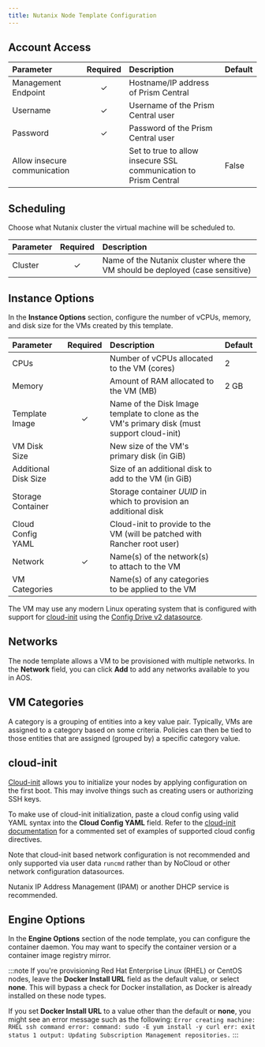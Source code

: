 ```yaml
---
title: Nutanix Node Template Configuration
---
```


<head>
  <link rel="canonical" href="https://ranchermanager.docs.rancher.com/reference-guides/cluster-configuration/downstream-cluster-configuration/node-template-configuration/nutanix"/>
</head>

## Account Access

| Parameter                    | Required | Description | Default
|:-----------------------------|:--------:|:-----------------------------------------------------------------|:-----
| Management Endpoint          |   ✓      | Hostname/IP address of Prism Central                             |
| Username                     |   ✓      | Username of the Prism Central user                               |
| Password                     |   ✓      | Password of the Prism Central user                               |
| Allow insecure communication |          | Set to true to allow insecure SSL communication to Prism Central | False

## Scheduling

Choose what Nutanix cluster the virtual machine will be scheduled to.

| Parameter | Required | Description
|:----------|:--------:|:----------------------------------------------------------------------------
| Cluster   |   ✓      | Name of the Nutanix cluster where the VM should be deployed (case sensitive)

## Instance Options

In the **Instance Options** section, configure the number of vCPUs, memory, and disk size for the VMs created by this template.

| Parameter            | Required | Description                                                                                 | Default
|:---------------------|:--------:|:--------------------------------------------------------------------------------------------|:-------
| CPUs                 |          | Number of vCPUs allocated to the VM (cores)                                                 | 2
| Memory               |          | Amount of RAM allocated to the VM (MB)                                                      | 2 GB
| Template Image       | ✓        | Name of the Disk Image template to clone as the VM's primary disk (must support cloud-init) |
| VM Disk Size         |          | New size of the VM's primary disk (in GiB)                                                  |
| Additional Disk Size |          | Size of an additional disk to add to the VM (in GiB)                                        |
| Storage Container    |          | Storage container _UUID_ in which to provision an additional disk                           |
| Cloud Config YAML    |          | Cloud-init to provide to the VM (will be patched with Rancher root user)                  |
| Network              | ✓        | Name(s) of the network(s) to attach to the VM                                               |
| VM Categories        |          | Name(s) of any categories to be applied to the VM                                           |

The VM may use any modern Linux operating system that is configured with support for [cloud-init](https://cloudinit.readthedocs.io/en/latest/) using the [Config Drive v2 datasource](https://cloudinit.readthedocs.io/en/latest/reference/datasources/configdrive.html).

## Networks

The node template allows a VM to be provisioned with multiple networks. In the **Network** field, you can click **Add** to add any networks available to you in AOS.

## VM Categories

A category is a grouping of entities into a key value pair. Typically, VMs are assigned to a category based on some criteria. Policies can then be tied to those entities that are assigned (grouped by) a specific category value.

## cloud-init

[Cloud-init](https://cloudinit.readthedocs.io/en/latest/) allows you to initialize your nodes by applying configuration on the first boot. This may involve things such as creating users or authorizing SSH keys.

To make use of cloud-init initialization, paste a cloud config using valid YAML syntax into the **Cloud Config YAML** field. Refer to the [cloud-init documentation](https://cloudinit.readthedocs.io/en/latest/topics/examples.html) for a commented set of examples of supported cloud config directives.

Note that cloud-init based network configuration is not recommended and only supported via user data `runcmd` rather than by NoCloud or other network configuration datasources.

Nutanix IP Address Management (IPAM) or another DHCP service is recommended.

## Engine Options

In the **Engine Options** section of the node template, you can configure the container daemon. You may want to specify the container version or a container image registry mirror.

:::note
If you're provisioning Red Hat Enterprise Linux (RHEL) or CentOS nodes, leave the **Docker Install URL** field as the default value, or select **none**. This will bypass a check for Docker installation, as Docker is already installed on these node types.

If you set **Docker Install URL** to a value other than the default or **none**, you might see an error message such as the following: `Error creating machine: RHEL ssh command error: command: sudo -E yum install -y curl err: exit status 1 output: Updating Subscription Management repositories.`
:::
